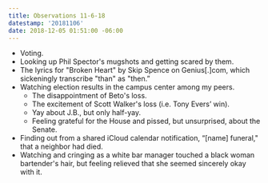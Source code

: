```yaml
---
title: Observations 11-6-18
datestamp: '20181106'
date: 2018-12-05 01:51:00 -06:00
---
```


- Voting.
- Looking up Phil Spector's mugshots and getting scared by them.
- The lyrics for "Broken Heart" by Skip Spence on Genius[.]com, which sickeningly transcribe "than" as "then.”
- Watching election results in the campus center among my peers.
	- The disappointment of Beto's loss.
	- The excitement of Scott Walker's loss (i.e. Tony Evers’ win).
	- Yay about J.B., but only half-yay.
	- Feeling grateful for the House and pissed, but unsurprised, about the Senate.
- Finding out from a shared iCloud calendar notification, “[name] funeral," that a neighbor had died.
- Watching and cringing as a white bar manager touched a black woman bartender's hair, but feeling relieved that she seemed sincerely okay with it.
